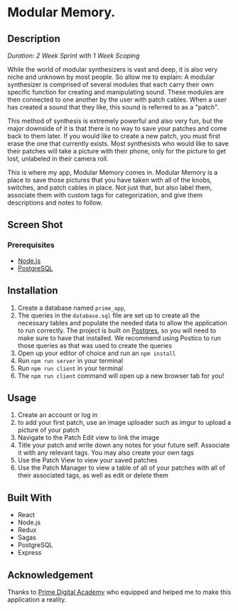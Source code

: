 # Modular Memory.

## Description

_Duration: 2 Week Sprint with 1 Week Scoping_

While the world of modular synthesizers is vast and deep, it is also very niche and unknown by most people. So allow me to explain: A modular synthesizer is comprised of several modules that each carry their own specific function for creating and manipulating sound. These modules are then connected to one another by the user with patch cables. When a user has created a sound that they like, this sound is referred to as a "patch". 

This method of synthesis is extremely powerful and also very fun, but the major downside of it is that there is no way to save your patches and come back to them later. If you would like to create a new patch, you must first erase the one that currently exists. Most synthesists who would like to save their patches will take a picture with their phone, only for the picture to get lost, unlabeled in their camera roll.

This is where my app, Modular Memory comes in. Modular Memory is a place to save those pictures that you have taken with all of the knobs, switches, and patch cables in place. Not just that, but also label them, associate them with custom tags for categorization, and give them descriptions and notes to follow.

## Screen Shot


### Prerequisites

- [Node.js](https://nodejs.org/en/)
- [PostgreSQL](https://www.postgresql.org/)

## Installation

1. Create a database named `prime_app`,
2. The queries in the `database.sql` file are set up to create all the necessary tables and populate the needed data to allow the application to run correctly. The project is built on [Postgres](https://www.postgresql.org/download/), so you will need to make sure to have that installed. We recommend using Postico to run those queries as that was used to create the queries
4. Open up your editor of choice and run an `npm install`
5. Run `npm run server` in your terminal
6. Run `npm run client` in your terminal
7. The `npm run client` command will open up a new browser tab for you!

## Usage

1. Create an account or log in
2. to add your first patch, use an image uploader such as imgur to upload a picture of your patch
3. Navigate to the Patch Edit view to link the image
4. Title your patch and write down any notes for your future self. Associate it with any relevant tags. You may also create your own tags
5. Use the Patch View to view your saved patches
6. Use the Patch Manager to view a table of all of your patches with all of their associated tags, as well as edit or delete them


## Built With

- React
- Node.js
- Redux
- Sagas
- PostgreSQL
- Express


## Acknowledgement
Thanks to [Prime Digital Academy](www.primeacademy.io) who equipped and helped me to make this application a reality.
